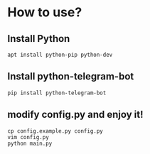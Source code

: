 # How to use?
## Install Python
```
apt install python-pip python-dev
```
## Install python-telegram-bot

```
pip install python-telegram-bot
```
## modify config.py and enjoy it!

```
cp config.example.py config.py
vim config.py
python main.py
```
